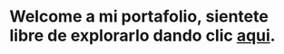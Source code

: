 # Welcome a mi portafolio, sientete libre de explorarlo dando clic [aqui](https://charqueno.github.io/Portafolio/portafolio/index.html).
